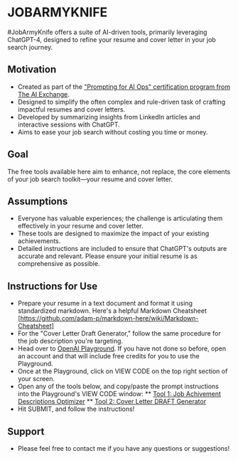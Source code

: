 # JOBARMYKNIFE
#JobArmyKnife offers a suite of AI-driven tools, primarily leveraging ChatGPT-4, designed to refine your resume and cover letter in your job search journey.

## Motivation
* Created as part of the ["Prompting for AI Ops" certification program from The AI Exchange](https://courses.theaiexchange.com/courses/prompting-for-ai-ops-bootcamp?ref=afe18c).
* Designed to simplify the often complex and rule-driven task of crafting impactful resumes and cover letters.
* Developed by summarizing insights from LinkedIn articles and interactive sessions with ChatGPT.
* Aims to ease your job search without costing you time or money.

## Goal
The free tools available here aim to enhance, not replace, the core elements of your job search toolkit—your resume and cover letter.

## Assumptions
* Everyone has valuable experiences; the challenge is articulating them effectively in your resume and cover letter.
* These tools are designed to maximize the impact of your existing achievements.
* Detailed instructions are included to ensure that ChatGPT's outputs are accurate and relevant. Please ensure your initial resume is as comprehensive as possible.

## Instructions for Use
* Prepare your resume in a text document and format it using standardized markdown. Here's a helpful Markdown Cheatsheet [https://github.com/adam-p/markdown-here/wiki/Markdown-Cheatsheet]
* For the "Cover Letter Draft Generator," follow the same procedure for the job description you're targeting.
* Head over to [OpenAI Playground](https://platform.openai.com/playground). If you have not done so before, open an account and that will include free credits for you to use the Playground.
* Once at the Playground, click on VIEW CODE on the top right section of your screen.
* Open any of the tools below, and copy/paste the prompt instructions into the Playground's VIEW CODE window:
** [Tool 1: Job Achivement Descriptions Optimizer](https://github.com/Noospheracr/JobArmyKnife/blob/main/Tool-1_Job-Achievement-Optimizer)
** [Tool 2: Cover Letter DRAFT Generator](https://github.com/Noospheracr/JobArmyKnife/blob/main/Tool-2_Cover-Letter-DRAFT-Generator) 
* Hit SUBMIT, and follow the instructions!

## Support
* Please feel free to contact me if you have any questions or suggestions! 
